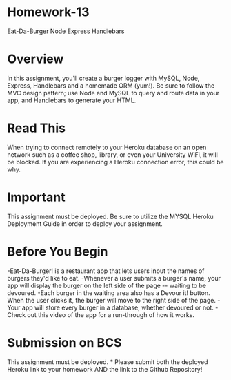 # Homework-13

Eat-Da-Burger Node Express Handlebars


# Overview

In this assignment, you'll create a burger logger with MySQL, Node, Express, Handlebars and a homemade ORM (yum!). Be sure to follow the MVC design pattern; use Node and MySQL to query and route data in your app, and Handlebars to generate your HTML.


# Read This

When trying to connect remotely to your Heroku database on an open network such as a coffee shop, library, or even your University WiFi, it will be blocked. If you are experiencing a Heroku connection error, this could be why.


# Important

This assignment must be deployed. Be sure to utilize the MYSQL Heroku Deployment Guide in order to deploy your assignment.


# Before You Begin

-Eat-Da-Burger! is a restaurant app that lets users input the names of burgers they'd like to eat.
-Whenever a user submits a burger's name, your app will display the burger on the left side of the page -- waiting to be devoured.
-Each burger in the waiting area also has a Devour it! button. When the user clicks it, the burger will move to the right side of the page.
-Your app will store every burger in a database, whether devoured or not.
-Check out this video of the app for a run-through of how it works.


# Submission on BCS

This assignment must be deployed. * Please submit both the deployed Heroku link to your homework AND the link to the Github Repository!

